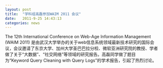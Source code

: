 ```yaml
---
layout: post
title:  "学科组高磊参加WAIM 2011 会议"
date:   2011-9-25 14:43:13
categories: news
---
```


The 12th International Conference on Web-Age Information Management (WAIM 2011) 是由武汉大学举办的关于web信息系统领域最新技术研究的国际会议，会议邀请了东京大学、加州大学圣巴巴拉分校、微软亚洲研究院的教授、学者做了关于“大数据”、“社交网络”等领域的研究报告。高磊同学做了题目为“Keyword Query Cleaning with Query Logs”的学术报告，引起了热烈讨论。 
